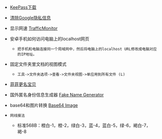 
- [KeePass下载](https://keepass.info/download.html)

- [清除Google隐私信息](https://medium.com/productivity-in-the-cloud/6-links-that-will-show-you-what-google-knows-about-you-f39b8af9decc)

- 显示网速 [TrafficMonitor](https://github.com/zhongyang219/TrafficMonitor)
- 安卓手机如何访问电脑上的localhost网页
    - `把手机和电脑连接同一个局域网中，然后将电脑上的localhost URL修改成电脑对应的IP地址。`
- 固定文件夹里文档的视图模式
    - `工具->文件夹选项->查看->文件夹视图->单应用到所有文件 (L)`
- [菲菲更名宝贝](http://www.ffhome.com/works/1406.html)
- 国外匿名身份信息生成器 [Fake Name Generator](https://www.fakenamegenerator.com/)
- base64和图片转换 [Base64 Image](https://www.base64-image.de/)
- `网线接法`
    - 标准568B：橙白-1，橙-2，绿白-3，蓝-4，蓝白-5，绿-6，褐白-7，褐-8